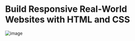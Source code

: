 # Build Responsive Real-World Websites with HTML and CSS
![image](https://user-images.githubusercontent.com/95168051/184986922-68a2ac05-bcd8-4d3d-aa50-3f5d80505a12.png)
